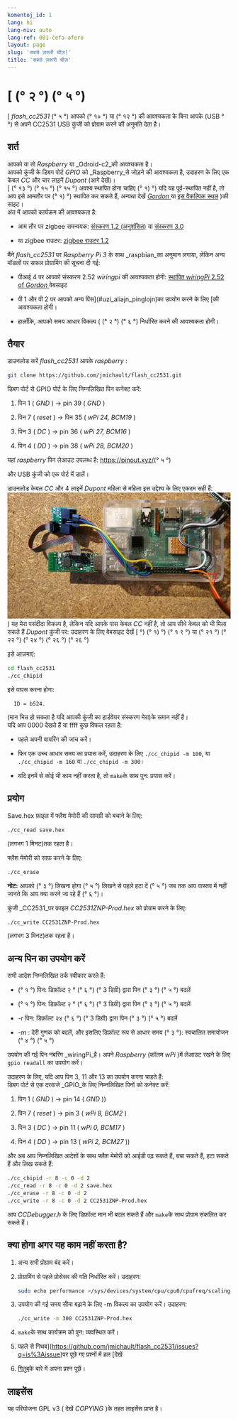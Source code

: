 ```yaml
---
komentoj_id: 1
lang: hi
lang-niv: auto
lang-ref: 001-ĉefa-afero
layout: page
slug: 'सबसे ज़रूरी चीज़!'
title: 'सबसे ज़रूरी चीज़'
---
```


# [ (° २ °) (° ५ °)
 [ _flash\_cc2531_ (° ५ °) आपको (° १० °) या (° १२ °) की आवश्यकता के बिना आपके (USB ° °) से अपने CC2531 USB कुंजी को प्रोग्राम करने की अनुमति देता है।

## शर्त
आपको या तो _Raspberry_ या _Odroid-c2_की आवश्यकता है।  
आपको कुंजी के डिबग पोर्ट _GPIO_ को _Raspberry_से जोड़ने की आवश्यकता है, उदाहरण के लिए एक केबल _CC_ और चार लाइनें _Dupont_ (आगे देखें)।   
[ (° १३ °) (° १५ °) (° १५ °) अवश्य स्थापित होना चाहिए (° १) °) यदि यह पूर्व-स्थापित नहीं है, तो आप इसे आमतौर पर (° १) °) स्थापित कर सकते हैं, अन्यथा देखें [ _Gordon_ ](http://wiringpi.com/) या [इस वैकल्पिक स्थल](https://github.com/WiringPi/WiringPi) \)की साइट।  
अंत में आपको कार्यक्रम की आवश्यकता है:

* आम तौर पर zigbee समन्वयक: [ संस्करण 1.2 (अनुशंसित)](https://github.com/Koenkk/Z-Stack-firmware/raw/master/coordinator/Z-Stack_Home_1.2/bin/default/) या [संस्करण 3.0](https://github.com/Koenkk/Z-Stack-firmware/tree/master/coordinator/Z-Stack_3.0.x/bin)


* या zigbee राउटर: [zigbee राउटर 1.2](https://github.com/Koenkk/Z-Stack-firmware/tree/master/router/CC2531/bin)



मैंने _flash\_cc2531_ पर _Raspberry Pi 3_ के साथ _raspbian_का अनुमान लगाया, लेकिन अन्य मॉडलों पर सफल प्रोग्रामिंग की सूचना दी गई:

 * पीआई 4 पर आपको संस्करण 2.52 _wiringpi_ की आवश्यकता होगी:  [स्थापित _wiringPi_ 2.52 of _Gordon_ ](http://wiringpi.com/wiringpi-updated-to-2-52-for-the-raspberry-pi-4b/)वेबसाइट


 * पी 1 और पी 2 पर आपको अन्य पिंस](#uzi_aliajn_pinglojn)का उपयोग करने के लिए [की आवश्यकता होगी।


 * हालाँकि, आपको समय आधार विकल्प ( (° २ °) (° ६ °) निर्धारित करने की आवश्यकता होगी।



## तैयार

डाउनलोड करें _flash\_cc2531_ आपके _raspberry_ :
```bash
git clone https://github.com/jmichault/flash_cc2531.git
```

डिबग पोर्ट से GPIO पोर्ट के लिए निम्नलिखित पिन कनेक्ट करें:

 1. पिन 1 ( _GND_ ) -> pin 39 ( _GND_ )


 2. पिन 7 ( _reset_ ) -> पिन 35 ( _wPi 24, BCM19_ )


 3. पिन 3 ( _DC_ ) -> pin 36 ( _wPi 27, BCM16_ )


 4. पिन 4 ( _DD_ ) -> pin 38 ( _wPi 28, BCM20_ )



यहां _raspberry_ पिन लेआउट उपलब्ध है: <https://pinout.xyz/>(° ५ °)

और USB कुंजी को एक पोर्ट में डालें।

डाउनलोड केबल _CC_ और 4 लाइनें _Dupont_ महिला से महिला इस उद्देश्य के लिए एकदम सही हैं:
![कुंजी की फोटो और _raspberry_ ](https://github.com/jmichault/files/raw/master/Raspberry-CC2531.jpg))
यह मेरा पसंदीदा विकल्प है, लेकिन यदि आपके पास केबल _CC_ नहीं है, तो आप सीधे केबल को भी मिला सकते हैं _Dupont_ कुंजी पर: उदाहरण के लिए वेबसाइट देखें [ °) (° १) °) (° १ ९ °) या (° २१ °) (° २२ °) (° २४ °) (° २६ °) (° २६ °)


इसे आज़माएं:
```bash
cd flash_cc2531
./cc_chipid
```
इसे वापस करना होगा:
```
  ID = b524.
```
(मान भिन्न हो सकता है यदि आपकी कुंजी का हार्डवेयर संस्करण मेरा)के समान नहीं है।  
यदि आप 0000 देखते हैं या ffff कुछ विफल रहता है:

 * पहले अपनी वायरिंग की जांच करें।


 * फिर एक उच्च आधार समय का प्रयास करें, उदाहरण के लिए `./cc_chipid -m 100`, या `./cc_chipid -m 160` या `./cc_chipid -m 300`।


 * यदि इनमें से कोई भी काम नहीं करता है, तो `make`के साथ पुन: प्रयास करें।



## प्रयोग
Save.hex फ़ाइल में फ्लैश मेमोरी की सामग्री को बचाने के लिए:
```bash
./cc_read save.hex
```
(लगभग 1 मिनट)तक रहता है।

फ्लैश मेमोरी को साफ़ करने के लिए:
```bash
./cc_erase
```
**नोट:** आपको (° ३ °) लिखना होगा (° ५ °) लिखने से पहले हटा दें (° ५ °) जब तक आप वास्तव में नहीं जानते कि आप क्या करने जा रहे हैं (° ६ °)।

कुंजी _CC2531_पर फ़ाइल _CC2531ZNP-Prod.hex_ को प्रोग्राम करने के लिए:
```bash
./cc_write CC2531ZNP-Prod.hex
```
(लगभग 3 मिनट)तक रहता है।

<a id="uzi_aliajn_pinglojn"></a>

## अन्य पिन का उपयोग करें

सभी आदेश निम्नलिखित तर्क स्वीकार करते हैं:

 * (° १ °) पिन: डिफ़ॉल्ट २ ° (° ६ °) (° 3 डिग्री) द्वारा पिन (° ३ °) (° ५ °) बदलें


 * (° १ °) पिन: डिफ़ॉल्ट २ ° (° ६ °) (° 3 डिग्री) द्वारा पिन (° ३ °) (° ५ °) बदलें


 * _-r_ पिन: डिफ़ॉल्ट २४ (° ६ °) (° 3 डिग्री) द्वारा पिन (° ३ °) (° ५ °) बदलें


 * _-m_ : देरी गुणक को बदलें, और इसलिए डिफ़ॉल्ट रूप से आधार समय (° ३ °): स्वचालित समायोजन (° ४ °) (° ५ °)



उपयोग की गई पिन नंबरिंग _wiringPi_है। अपने _Raspberry_ (कॉलम _wPi_ )में लेआउट रखने के लिए `gpio readall` का उपयोग करें।

उदाहरण के लिए, यदि आप पिन 3, 11 और 13 का उपयोग करना चाहते हैं:  
डिबग पोर्ट से एक दरवाजे _GPIO_के लिए निम्नलिखित पिनों को कनेक्ट करें:

 1. पिन 1 ( _GND_ ) -> pin 14 ( _GND_ ))


 2. पिन 7 ( _reset_ ) -> pin 3 ( _wPi 8, BCM2_ )


 3. पिन 3 ( _DC_ ) -> pin 11 ( _wPi 0, BCM17_ )


 4. पिन 4 ( _DD_ ) -> pin 13 ( _wPi 2, BCM27_ ))



और अब आप निम्नलिखित आदेशों के साथ फ्लैश मेमोरी को आईडी पढ़ सकते हैं, बचा सकते हैं, हटा सकते हैं और लिख सकते हैं:
```bash
./cc_chipid -r 8 -c 0 -d 2
./cc_read -r 8 -c 0 -d 2 save.hex
./cc_erase -r 8 -c 0 -d 2
./cc_write -r 8 -c 0 -d 2 CC2531ZNP-Prod.hex
```

आप _CCDebugger.h_ के लिए डिफ़ॉल्ट मान भी बदल सकते हैं और `make`के साथ प्रोग्राम संकलित कर सकते हैं।

## क्या होगा अगर यह काम नहीं करता है?

1. अन्य सभी प्रोग्राम बंद करें।


2. प्रोग्रामिंग से पहले प्रोसेसर की गति निर्धारित करें। उदाहरण:



   ```bash
   sudo echo performance >/sys/devices/system/cpu/cpu0/cpufreq/scaling_governor
   ```
3. उपयोग की गई समय सीमा बढ़ाने के लिए -m विकल्प का उपयोग करें। उदाहरण:



   ```bash
   ./cc_write -m 300 CC2531ZNP-Prod.hex
   ```
4.  `make`के साथ कार्यक्रम को पुन: व्यवस्थित करें।



5. पहले से गिथब](https://github.com/jmichault/flash_cc2531/issues?q=is%3Aissue)पर पूछे गए प्रश्नों में हल [देखें



6.  [गितुब](https://github.com/jmichault/flash_cc2531/issues/new/choose)के बारे में अपना प्रश्न पूछें।



## लाइसेंस

यह परियोजना GPL v3 ( देखें _COPYING_ )के तहत लाइसेंस प्राप्त है।
